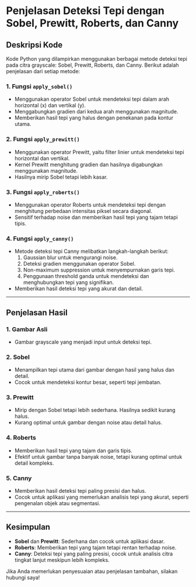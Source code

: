 # Penjelasan Deteksi Tepi dengan Sobel, Prewitt, Roberts, dan Canny

## Deskripsi Kode
Kode Python yang dilampirkan menggunakan berbagai metode deteksi tepi pada citra grayscale: Sobel, Prewitt, Roberts, dan Canny. Berikut adalah penjelasan dari setiap metode:

### 1. Fungsi `apply_sobel()`
- Menggunakan operator Sobel untuk mendeteksi tepi dalam arah horizontal (x) dan vertikal (y).
- Menggabungkan gradien dari kedua arah menggunakan magnitude.
- Memberikan hasil tepi yang halus dengan penekanan pada kontur utama.

### 2. Fungsi `apply_prewitt()`
- Menggunakan operator Prewitt, yaitu filter linier untuk mendeteksi tepi horizontal dan vertikal.
- Kernel Prewitt menghitung gradien dan hasilnya digabungkan menggunakan magnitude.
- Hasilnya mirip Sobel tetapi lebih kasar.

### 3. Fungsi `apply_roberts()`
- Menggunakan operator Roberts untuk mendeteksi tepi dengan menghitung perbedaan intensitas piksel secara diagonal.
- Sensitif terhadap noise dan memberikan hasil tepi yang tajam tetapi tipis.

### 4. Fungsi `apply_canny()`
- Metode deteksi tepi Canny melibatkan langkah-langkah berikut:
  1. Gaussian blur untuk mengurangi noise.
  2. Deteksi gradien menggunakan operator Sobel.
  3. Non-maximum suppression untuk menyempurnakan garis tepi.
  4. Penggunaan threshold ganda untuk mendeteksi dan menghubungkan tepi yang signifikan.
- Memberikan hasil deteksi tepi yang akurat dan detail.

---

## Penjelasan Hasil
### 1. **Gambar Asli**
- Gambar grayscale yang menjadi input untuk deteksi tepi.

### 2. **Sobel**
- Menampilkan tepi utama dari gambar dengan hasil yang halus dan detail.
- Cocok untuk mendeteksi kontur besar, seperti tepi jembatan.

### 3. **Prewitt**
- Mirip dengan Sobel tetapi lebih sederhana. Hasilnya sedikit kurang halus.
- Kurang optimal untuk gambar dengan noise atau detail halus.

### 4. **Roberts**
- Memberikan hasil tepi yang tajam dan garis tipis.
- Efektif untuk gambar tanpa banyak noise, tetapi kurang optimal untuk detail kompleks.

### 5. **Canny**
- Memberikan hasil deteksi tepi paling presisi dan halus.
- Cocok untuk aplikasi yang memerlukan analisis tepi yang akurat, seperti pengenalan objek atau segmentasi.

---

## Kesimpulan
- **Sobel** dan **Prewitt**: Sederhana dan cocok untuk aplikasi dasar.
- **Roberts**: Memberikan tepi yang tajam tetapi rentan terhadap noise.
- **Canny**: Deteksi tepi yang paling presisi, cocok untuk analisis citra tingkat lanjut meskipun lebih kompleks.

Jika Anda memerlukan penyesuaian atau penjelasan tambahan, silakan hubungi saya!
